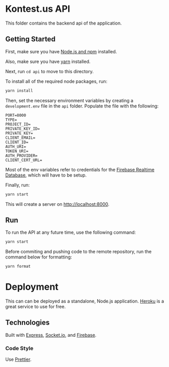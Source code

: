 # Kontest.us API

This folder contains the backend api of the application.

## Getting Started

First, make sure you have [Node.js and npm](https://docs.npmjs.com/downloading-and-installing-node-js-and-npm) installed.

Also, make sure you have [yarn](https://classic.yarnpkg.com/lang/en/docs/install/#mac-stable) installed.

Next, run `cd api` to move to this directory.

To install all of the required node packages, run:

```bash
yarn install
```

Then, set the necessary environment variables by creating a `development.env` file in the `api` folder. Populate the file with the following:

```
PORT=8000
TYPE=
PROJECT_ID=
PRIVATE_KEY_ID=
PRIVATE_KEY=
CLIENT_EMAIL=
CLIENT_ID=
AUTH_URI=
TOKEN_URI=
AUTH_PROVIDER=
CLIENT_CERT_URL=
```

Most of the env variables refer to credentials for the [Firebase Realtime Database](https://firebase.google.com/docs/database), which will have to be setup.

Finally, run:

```bash
yarn start
```

This will create a server on [http://localhost:8000](http://localhost:9000).

## Run

To run the API at any future time, use the following command:

```bash
yarn start
```

Before commiting and pushing code to the remote repository, run the command below for formatting:

```bash
yarn format
```

# Deployment

This can can be deployed as a standalone, Node.js application. [Heroku](https://devcenter.heroku.com/articles/deploying-nodejs) is a great service to use for free. 

## Technologies

Built with [Express](https://expressjs.com/), [Socket.io](https://socket.io/), and [Firebase](https://firebase.google.com/).

### Code Style

Use [Prettier](https://prettier.io/).